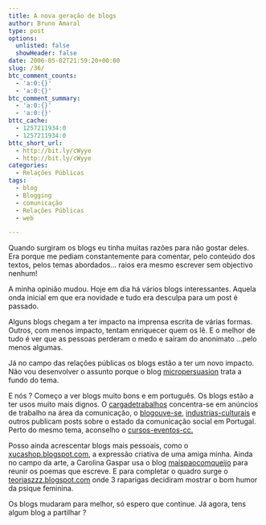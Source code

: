 ```yaml
---
title: A nova geração de blogs
author: Bruno Amaral
type: post
options:
  unlisted: false
  showHeader: false
date: 2006-05-02T21:59:20+00:00
slug: /36/
btc_comment_counts:
  - 'a:0:{}'
  - 'a:0:{}'
btc_comment_summary:
  - 'a:0:{}'
  - 'a:0:{}'
bttc_cache:
  - 1257211934:0
  - 1257211934:0
bttc_short_url:
  - http://bit.ly/cWyye
  - http://bit.ly/cWyye
categories:
  - Relações Públicas
tags:
  - blog
  - Blogging
  - comunicação
  - Relações Públicas
  - web

---
```

Quando surgiram os blogs eu tinha muitas razões para não gostar deles. Era porque me pediam constantemente para comentar, pelo conteúdo dos textos, pelos temas abordados&#8230; raios era mesmo escrever sem objectivo nenhum!

A minha opinião mudou. Hoje em dia há vários blogs interessantes. Aquela onda inicial em que era novidade e tudo era desculpa para um post é passado.

Alguns blogs chegam a ter impacto na imprensa escrita de várias formas. Outros, com menos impacto, tentam enriquecer quem os lê. E o melhor de tudo é ver que as pessoas perderam o medo e saíram do anonimato &#8230;pelo menos algumas.
  
Já no campo das relações públicas os blogs estão a ter um novo impacto. Não vou desenvolver o assunto porque o blog [micropersuasion][1] trata a fundo do tema.

E nós ? Começo a ver blogs muito bons e em português. Os blogs estão a ter usos muito mais dignos. O [cargadetrabalhos][2] concentra-se em anúncios de trabalho na área da comunicação, o [blogouve-se][3], [industrias-culturais][4] e outros publicam posts sobre o estado da comunicação social em Portugal. Perto do mesmo tema, aconselho o [cursos-eventos-cc.][5]
  
Posso ainda acrescentar blogs mais pessoais, como o [xucashop.blogspot.com][6], a expressão criativa de uma amiga minha. Ainda no campo da arte, a Carolina Gaspar usa o blog [maispaocomqueijo][7] para reunir os poemas que escreve. E para completar o quadro surge o [teoriaszzz.blogspot.com][8] onde 3 raparigas decidiram mostrar o bom humor da psique feminina.

Os blogs mudaram para melhor, só espero que continue. Já agora, tens algum blog a partilhar ?

 [1]: http://micropersuasion.com/ "public relations"
 [2]: http://cargadetrabalhos.blogspot.com/ "anúncios de emprego para a àrea de comunicação"
 [3]: http://ouve-se.blogspot.com/ "blogouve-se"
 [4]: http://industrias-culturais.blogspot.com/ "blog industrias culturais "
 [5]: http://cursos-eventos-cc.blogspot.com/ "cursos e eventos de comunicação social"
 [6]: http://www.xucashop.blogspot.com/ "xuca shop, go and buy!"
 [7]: http://maispaocomqueijo.blogspot.com/ "Carolina Gaspar"
 [8]: http://teoriaszzz.blogspot.com/ "a expressão humoristica da psique feminina"